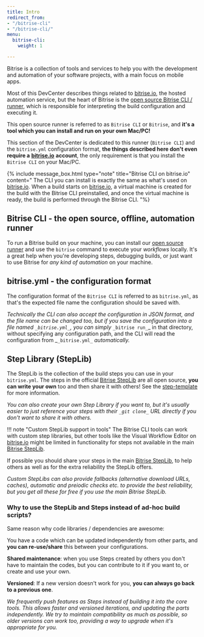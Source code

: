 ```yaml
---
title: Intro
redirect_from:
- "/bitrise-cli"
- "/bitrise-cli/"
menu:
  bitrise-cli:
    weight: 1

---
```

Bitrise is a collection of tools and services to help you with the development
and automation of your software projects, with a main focus on mobile apps.

Most of this DevCenter describes things related to [bitrise.io](https://www.bitrise.io),
the hosted automation service, but the heart of Bitrise is the
[open source Bitrise CLI / runner](https://github.com/bitrise-io/bitrise),
which is responsible for interpreting the build configuration and executing it.

This open source runner is referred to as `Bitrise CLI` or `Bitrise`,
and **it's a tool which you can install and run on your own Mac/PC!**

This section of the DevCenter is dedicated to this runner (`Bitrise CLI`) and the
`bitrise.yml` configuration format, **the things described here don't even require a**
[**bitrise.io**](https://www.bitrise.io) **account**, the only requirement is that
you install the `Bitrise CLI` on your Mac/PC.

{% include message_box.html type="note" title="Bitrise CLI on bitrise.io" content="
The CLI you can install is exactly the same as what's used on [bitrise.io](https://www.bitrise.io). When a build starts on [bitrise.io](https://www.bitrise.io), a virtual machine is created for the build with the Bitrise CLI preinstalled, and once the virtual machine is ready, the build is performed through the Bitrise CLI. "%}

## Bitrise CLI - the open source, offline, automation runner

To run a Bitrise build on your machine, you can install our [open source runner](https://www.bitrise.io/cli)
and use the `bitrise` command to execute your _workflows_ locally.
It's a great help when you're developing steps, debugging builds,
or just want to use Bitrise for _any kind of automation_ on your machine.

## bitrise.yml - the configuration format

The configuration format of the `Bitrise CLI` is referred to as `bitrise.yml`,
as that's the expected file name the configuration should be saved with.

_Technically the CLI can also accept the configuration in JSON format,
and the file name can be changed too, but if you save the configuration
into a file named _`_bitrise.yml_`_, you can simply_ `_bitrise run_`_ in that directory,
without specifying any configuration path, and the CLI will read the
configuration from _`_bitrise.yml_` _automatically._

## Step Library (StepLib)

The StepLib is the collection of the build steps you can use in your
`bitrise.yml`. The steps in the official [Bitrise StepLib](https://github.com/bitrise-io/bitrise-steplib)
are all open source, **you can write your own** too and then share it with others!
See the [step-template](https://github.com/bitrise-steplib/step-template) for more information.

_You can also create your own Step Library if you want to, but it's usually
easier to just reference your steps with their _`_git clone_`_ URL directly
if you don't want to share it with others._

!!! note "Custom StepLib support in tools"
The Bitrise CLI tools can work with custom step libraries, but other
tools like the Visual Workflow Editor on [bitrise.io](https://www.bitrise.io)
might be limited in functionality for steps not available in the main
[Bitrise StepLib](https://github.com/bitrise-io/bitrise-steplib).

If possible you should share your steps in the
main [Bitrise StepLib](https://github.com/bitrise-io/bitrise-steplib),
to help others as well as for the extra reliability the StepLib offers.

_Custom StepLibs can also provide fallbacks (alternative download URLs, caches),
automatic and preiodic checks etc. to provide the best reliability, but you get all these for free
if you use the main Bitrise StepLib._

### Why to use the StepLib and Steps instead of ad-hoc build scripts?

Same reason why code libraries / dependencies are awesome:

You have a code which can be updated independently from other parts,
and **you can re-use/share** this between your configurations.

**Shared maintenance**: when you use Steps created by others you don't have to maintain
the codes, but you can contribute to it if you want to, or create and use your own.

**Versioned**: If a new version doesn't work for you, **you can always go back to a previous one**.

_We frequently push features as Steps instead of building it into the core tools.
This allows faster and versioned iterations, and updating the parts independently.
We try to maintain compatibility as much as possible, so older versions can work too,
providing a way to upgrade when it's appropriate for you._